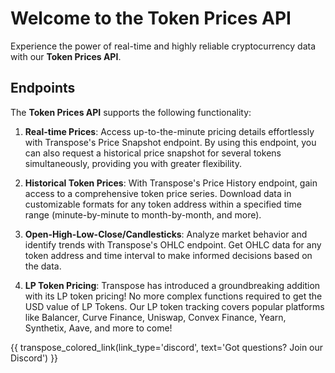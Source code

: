 # Welcome to the Token Prices API

Experience the power of real-time and highly reliable cryptocurrency data with our **Token Prices API**.

## Endpoints
The **Token Prices API** supports the following functionality:

1. **Real-time Prices**: Access up-to-the-minute pricing details effortlessly with Transpose's Price Snapshot endpoint. By using this endpoint, you can also request a historical price snapshot for several tokens simultaneously, providing you with greater flexibility.

2. **Historical Token Prices**: With Transpose's Price History endpoint, gain access to a comprehensive token price series.  Download data in customizable formats for any token address within a specified time range (minute-by-minute to month-by-month, and more).

3. **Open-High-Low-Close/Candlesticks**: Analyze market behavior and identify trends with Transpose's OHLC endpoint. Get OHLC data for any token address and time interval to make informed decisions based on the data.

4. **LP Token Pricing**: Transpose has introduced a groundbreaking addition with its LP token pricing! No more complex functions required to get the USD value of LP Tokens. Our LP token tracking covers popular platforms like Balancer, Curve Finance, Uniswap, Convex Finance, Yearn, Synthetix, Aave, and more to come! 

{{ transpose_colored_link(link_type='discord', text='Got questions?  Join our Discord') }}